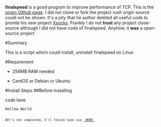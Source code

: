 
<p><strong>finalspeed</strong> is a good program to improve performance of TCP. This is the  <a href="https://github.com/d1sm/finalspeed/" title="Title"> origin Github page</a>. I did not clone or fork the project ruslt origin source could not be shown. It's a pity that he author deleted all useful code to promte his new project <a href="http://www.xsocks.me/" title="Title">Xsocks</a>. Frankly I do not <strong>trust</strong> any project close-source although I did not have code of finalspeed. Anyhow, it <strong>was</strong> a open-source project </p>
#Summary
<p>This is a script which could install, uninstall finalspeed on Linux</p>
#Requirement
<ul>
<li><p>256MB RAM needed</p></li>
<li><p>CentOS or Debian or Ubuntu</p></li>
</ul>
#Install Steps
##Before Installing
<p>code here</p>
<pre><code>Hellow World
<Pre/><code/>
#It's not completed, I'll finish soon via <a href=http://www.ip4a.com/t/518.html" title="Title"> HERE </a>
